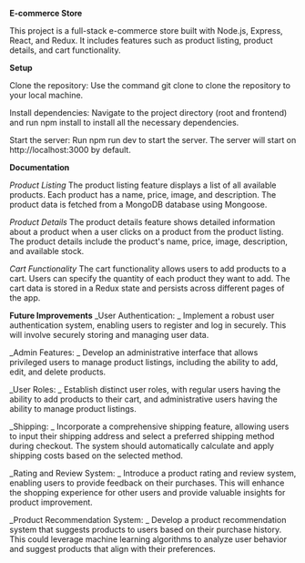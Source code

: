 **E-commerce Store**

This project is a full-stack e-commerce store built with Node.js, Express, React, and Redux. It includes features such as product listing, product details, and cart functionality.

**Setup**

Clone the repository: Use the command git clone <repository-url> to clone the repository to your local machine.

Install dependencies: Navigate to the project directory (root and frontend) and run npm install to install all the necessary dependencies.

Start the server: Run npm run dev to start the server. The server will start on http://localhost:3000 by default.

**Documentation**

_Product Listing_
The product listing feature displays a list of all available products. Each product has a name, price, image, and description. The product data is fetched from a MongoDB database using Mongoose.

_Product Details_
The product details feature shows detailed information about a product when a user clicks on a product from the product listing. The product details include the product's name, price, image, description, and available stock.

_Cart Functionality_
The cart functionality allows users to add products to a cart. Users can specify the quantity of each product they want to add. The cart data is stored in a Redux state and persists across different pages of the app.

**Future Improvements**
_User Authentication: _
Implement a robust user authentication system, enabling users to register and log in securely. This will involve securely storing and managing user data.

_Admin Features: _
Develop an administrative interface that allows privileged users to manage product listings, including the ability to add, edit, and delete products.

_User Roles: _
Establish distinct user roles, with regular users having the ability to add products to their cart, and administrative users having the ability to manage product listings.

_Shipping: _
Incorporate a comprehensive shipping feature, allowing users to input their shipping address and select a preferred shipping method during checkout. The system should automatically calculate and apply shipping costs based on the selected method.

_Rating and Review System: _
Introduce a product rating and review system, enabling users to provide feedback on their purchases. This will enhance the shopping experience for other users and provide valuable insights for product improvement.

_Product Recommendation System: _
Develop a product recommendation system that suggests products to users based on their purchase history. This could leverage machine learning algorithms to analyze user behavior and suggest products that align with their preferences.
